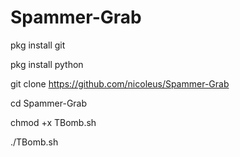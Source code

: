 # Spammer-Grab

pkg install git

pkg install python

git clone https://github.com/nicoleus/Spammer-Grab

cd Spammer-Grab

chmod +x TBomb.sh

./TBomb.sh
